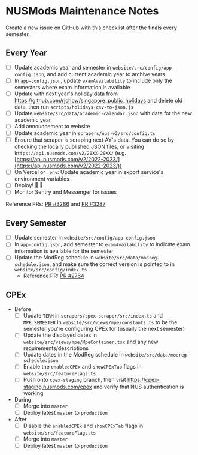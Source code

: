 # NUSMods Maintenance Notes

Create a new issue on GitHub with this checklist after the finals every semester.

## Every Year

- [ ] Update academic year and semester in `website/src/config/app-config.json`, and add current academic year to archive years
- [ ] In `app-config.json`, update `examAvailability` to include only the semesters where exam information is available
- [ ] Update with next year's holiday data from https://github.com/rjchow/singapore_public_holidays and delete old data, then run `scripts/holidays-csv-to-json.js`
- [ ] Update `website/src/data/academic-calendar.json` with data for the new academic year
- [ ] Add announcement to website
- [ ] Update academic year in `scrapers/nus-v2/src/config.ts`
- [ ] Ensure that scraper is scraping next AY's data. You can do so by checking the locally published JSON files, or visiting `https://api.nusmods.com/v2/20XX-20XX/` (e.g. [https://api.nusmods.com/v2/2022-2023/](https://api.nusmods.com/v2/2022-2023/))
- [ ] On Vercel or `.env`: Update academic year in export service's environment variables
- [ ] Deploy! :tada: :tada:
- [ ] Monitor Sentry and Messenger for issues

Reference PRs: [PR #3286](https://github.com/nusmodifications/nusmods/pull/3286) and [PR #3287](https://github.com/nusmodifications/nusmods/pull/3287)

## Every Semester

- [ ] Update semester in `website/src/config/app-config.json`
- [ ] In `app-config.json`, add semester to `examAvailability` to indicate exam information is available for the semester
- [ ] Update the ModReg schedule in `website/src/data/modreg-schedule.json`, and make sure the correct version is pointed to in `website/src/config/index.ts`
  - Reference PR: [PR #2764](https://github.com/nusmodifications/nusmods/pull/2764)

## CPEx

- Before
  - [ ] Update `TERM` in `scrapers/cpex-scraper/src/index.ts` and `MPE_SEMESTER` in `website/src/views/mpe/constants.ts` to be the semester you're configuring CPEx for (usually the next semester)
  - [ ] Update the displayed dates in `website/src/views/mpe/MpeContainer.tsx` and any new requirements/descriptions
  - [ ] Update dates in the ModReg schedule in `website/src/data/modreg-schedule.json`
  - [ ] Enable the `enabledCPEx` and `showCPExTab` flags in `website/src/featureFlags.ts`
  - [ ] Push onto `cpex-staging` branch, then visit https://cpex-staging.nusmods.com/cpex and verify that NUS authentication is working
- During
  - [ ] Merge into `master`
  - [ ] Deploy latest `master` to `production`
- After
  - [ ] Disable the `enabledCPEx` and `showCPExTab` flags in `website/src/featureFlags.ts`
  - [ ] Merge into `master`
  - [ ] Deploy latest `master` to `production`

